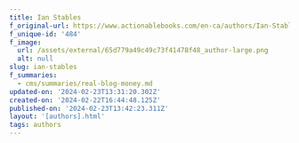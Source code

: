 ```yaml
---
title: Ian Stables
f_original-url: https://www.actionablebooks.com/en-ca/authors/Ian-Stables/
f_unique-id: '484'
f_image:
  url: /assets/external/65d779a49c49c73f41478f48_author-large.png
  alt: null
slug: ian-stables
f_summaries:
  - cms/summaries/real-blog-money.md
updated-on: '2024-02-23T13:31:20.302Z'
created-on: '2024-02-22T16:44:48.125Z'
published-on: '2024-02-23T13:42:23.311Z'
layout: '[authors].html'
tags: authors
---
```



